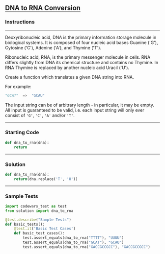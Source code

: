 ## [DNA to RNA Conversion](https://www.codewars.com/kata/5556282156230d0e5e000089)

### Instructions

---

Deoxyribonucleic acid, DNA is the primary information storage molecule in biological systems. It is composed of four nucleic acid bases Guanine ('G'), Cytosine ('C'), Adenine ('A'), and Thymine ('T').

Ribonucleic acid, RNA, is the primary messenger molecule in cells. RNA differs slightly from DNA its chemical structure and contains no Thymine. In RNA Thymine is replaced by another nucleic acid Uracil ('U').

Create a function which translates a given DNA string into RNA.

For example:

```python
"GCAT"  =>  "GCAU"
```
The input string can be of arbitrary length - in particular, it may be empty. All input is guaranteed to be valid, i.e. each input string will only ever consist of `'G'`, `'C'`, `'A'` and/or `'T'`.


---

### Starting Code


```python
def dna_to_rna(dna):
    return
```

---

### Solution


```python
def dna_to_rna(dna):
    return(dna.replace('T', 'U'))
```

---

### Sample Tests

```python
import codewars_test as test
from solution import dna_to_rna

@test.describe("Sample Tests")
def basic_tests():
    @test.it('Basic Test Cases')
    def basic_test_cases():
        test.assert_equals(dna_to_rna("TTTT"), "UUUU")
        test.assert_equals(dna_to_rna("GCAT"), "GCAU")
        test.assert_equals(dna_to_rna("GACCGCCGCC"), "GACCGCCGCC")
```
